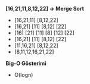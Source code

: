 **[16,21,11,8,12,22] -> Merge Sort**
- [16,21,11] [8,12,22]
- [16,21] [11] [8,12] [22]
- [16] [21] [11] [8] [12] [22]
- [16,21] [11] [8,12] [22]
- [11,16,21] [8,12,22]
- [8,11,12,16,21,22]

**Big-O Gösterimi**
- O(logn)